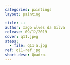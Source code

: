 ```yaml
---
categories: paintings
layout: painting

title: 11
author: Iago Alves da Silva
release: 09/12/2019
cover: q11.jpeg
steps:
  - file: q11-a.jpg
ref: q11-ref.jpg
short-desc: Quadro.
---
```

